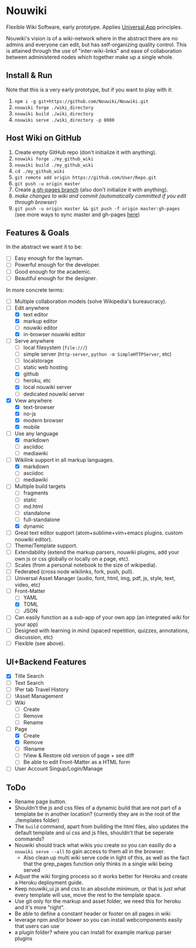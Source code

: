 # Nouwiki

Flexible Wiki Software, early prototype. Applies [Universal App](https://github.com/01AutoMonkey/Universal-App) principles.

Nouwiki's vision is of a wiki-network where in the abstract there are no admins and everyone can edit, but has self-organizing quality control. This is attained through the use of "inter-wiki-links" and ease of collaboration between administered nodes which together make up a single whole.

## Install & Run

Note that this is a very early prototype, but if you want to play with it:

1. `npm i -g git+https://github.com/Nouwiki/Nouwiki.git`
2. `nouwiki forge ./wiki_directory`
3. `nouwiki build ./wiki_directory`
4. `nouwiki serve ./wiki_directory -p 8080`

## Host Wiki on GitHub

1. Create empty GitHub repo (don't initialize it with anything).
2. `nouwiki forge ./my_github_wiki`
3. `nouwiki build ./my_github_wiki`
4. `cd ./my_github_wiki`
5. `git remote add origin https://github.com/User/Repo.git`
6. `git push -u origin master`
7. Create [a gh-pages branch](https://pages.github.com) (also don't initialize it with anything).
8. *make changes to wiki and commit (automatically committed if you edit through browser)*
9. `git push -u origin master && git push -f origin master:gh-pages` (see more ways to sync master and gh-pages [here](http://oli.jp/2011/github-pages-workflow/))

## Features & Goals

In the abstract we want it to be:

- [ ] Easy enough for the layman.
- [ ] Powerful enough for the developer.
- [ ] Good enough for the academic.
- [ ] Beautiful enough for the designer.

In more concrete terms:

- [ ] Multiple collaboration models (solve Wikipedia's bureaucracy).
- [ ] Edit anywhere
 	- [x] text editor
	- [x] markup editor
	- [ ] nouwiki editor
	- [x] in-browser nouwiki editor
- [ ] Serve anywhere
	- [ ] local filesystem (`file:///`)
	- [ ] simple server (`http-server`, `python -m SimpleHTTPServer`, etc)
	- [ ] localstorage
	- [ ] static web hosting
	- [x] github
	- [ ] heroku, etc
	- [x] local nouwiki server
	- [ ] dedicated nouwiki server
- [x] View anywhere
	- [x] text-browser
	- [x] no-js
	- [x] modern browser
	- [x] mobile
- [ ] Use any language
	- [x] markdown
	- [ ] asciidoc
	- [ ] mediawiki
- [ ] Wikilink support in all markup languages.
	- [x] markdown
	- [ ] asciidoc
	- [ ] mediawiki
- [ ] Multiple build targets
	- [ ] fragments
	- [ ] static
	- [ ] md.html
	- [ ] standalone
	- [ ] full-standalone
	- [x] dynamic
- [ ] Great text editor support (atom+sublime+vim+emacs plugins. custom nouwiki editor).
- [ ] Theme/Template support.
- [ ] Extendability (extend the markup parsers, nouwiki plugins, add your own js or css globally or locally on a page, etc).
- [ ] Scales (from a personal notebook to the size of wikipedia).
- [ ] Federated (cross node wikilinks, fork, push, pull).
- [ ] Universal Asset Manager (audio, font, html, img, pdf, js, style, text, video, etc)
- [ ] Front-Matter
	- [ ] YAML
	- [x] TOML
	- [ ] JSON
- [ ] Can easily function as a sub-app of your own app (an integrated wiki for your app)
- [ ] Designed with learning in mind (spaced repetition, quizzes, annotations, discussion, etc)
- [ ] Flexible (see above).

## UI+Backend Features

- [x] Title Search
- [ ] Text Search
- [ ] !Per tab Travel History
- [ ] !Asset Management
- [ ] Wiki
	- [ ] Create
	- [ ] Remove
	- [ ] Rename
- [ ] Page
	- [x] Create
	- [x] Remove
	- [ ] !Rename
	- [ ] !View & Restore old version of page + see diff
	- [ ] Be able to edit Front-Matter as a HTML form
- [ ] User Account Singup/Login/Manage

## ToDo

- Rename page button.
- Shouldn't the js and css files of a dynamic build that are not part of a template be in another location? (currently they are in the root of the ./templates folder)
- The `build` command, apart from building the html files, also updates the default template and ui css and js files, shouldn't that be seperate commands?
- Nouwiki should track what wikis you create so you can easilly do a `nouwiki serve --all` to gain access to them all in the browser.
  - Also clean up multi wiki serve code in light of this, as well as the fact that the grep_pages function only thinks in a single wiki being served
- Adjust the wiki forging process so it works better for Heroku and create a Heroku deployment guide.
- Keep nouwiki_ui.js and css to an absolute minimum, or that is just what every template will use, move the rest to the template space.
- Use git only for the markup and asset folder, we need this for heroku and it's more "right".
- Be able to define a constant header or footer on all pages in wiki
- leverage npm and/or bower so you can install webcomponents easily that users can use
- a plugin folder? where you can install for example markup parser plugins
